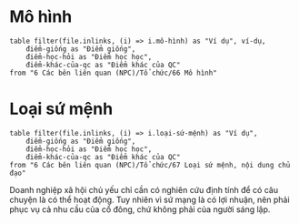 # Mô hình
```dataview
table filter(file.inlinks, (i) => i.mô-hình) as "Ví dụ", ví-dụ, 
	điểm-giống as "Điểm giống",
	điểm-học-hỏi as "Điểm học học", 
	điểm-khác-của-qc as "Điểm khác của QC" 
from "6 Các bên liên quan (NPC)/Tổ chức/66 Mô hình" 
```
# Loại sứ mệnh
```dataview
table filter(file.inlinks, (i) => i.loại-sứ-mệnh) as "Ví dụ", 
	điểm-giống as "Điểm giống",
	điểm-học-hỏi as "Điểm học học", 
	điểm-khác-của-qc as "Điểm khác của QC" 
from "6 Các bên liên quan (NPC)/Tổ chức/67 Loại sứ mệnh, nội dung chủ đạo" 
```

Doanh nghiệp xã hội chủ yếu chỉ cần có nghiên cứu định tính để có câu chuyện là có thể hoạt động. Tuy nhiên vì sứ mạng là có lợi nhuận, nên phải phục vụ cả nhu cầu của cổ đông, chứ không phải của người sáng lập.
